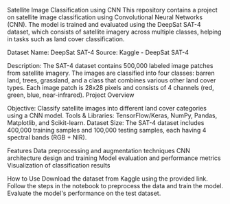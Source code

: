 Satellite Image Classification using CNN
This repository contains a project on satellite image classification using Convolutional Neural Networks (CNN). The model is trained and evaluated using the DeepSat SAT-4 dataset, which consists of satellite imagery across multiple classes, helping in tasks such as land cover classification.

Dataset
Name: DeepSat SAT-4
Source: Kaggle - DeepSat SAT-4

Description: The SAT-4 dataset contains 500,000 labeled image patches from satellite imagery. The images are classified into four classes: barren land, trees, grassland, and a class that combines various other land cover types. Each image patch is 28x28 pixels and consists of 4 channels (red, green, blue, near-infrared).
Project Overview

Objective: Classify satellite images into different land cover categories using a CNN model.
Tools & Libraries: TensorFlow/Keras, NumPy, Pandas, Matplotlib, and Scikit-learn.
Dataset Size: The SAT-4 dataset includes 400,000 training samples and 100,000 testing samples, each having 4 spectral bands (RGB + NIR).


Features
Data preprocessing and augmentation techniques
CNN architecture design and training
Model evaluation and performance metrics
Visualization of classification results

How to Use
Download the dataset from Kaggle using the provided link.
Follow the steps in the notebook to preprocess the data and train the model.
Evaluate the model's performance on the test dataset.
